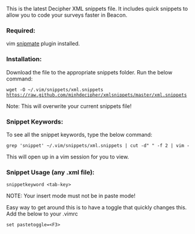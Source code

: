 <p>This is the latest Decipher XML snippets file.  It includes quick snippets to allow you to code your surveys faster in Beacon.</p>

<h3>Required:</h3>
<p>vim <a href="https://github.com/msanders/snipmate.vim" target="_blank">snipmate</a> plugin installed.</p>

<h3>Installation:</h3>
<p>Download the file to the appropriate snippets folder.  Run the below command:</p>

<code>wget -O ~/.vim/snippets/xml.snippets https://raw.github.com/minhdecipher/xmlsnippets/master/xml.snippets</code>
<p>Note: This will overwrite your current snippets file!</p>

<h3>Snippet Keywords:</h3>
<p>To see all the snippet keywords, type the below command:</p>
<code>grep 'snippet' ~/.vim/snippets/xml.snippets | cut -d" " -f 2 | vim -</code>
<p>This will open up in a vim session for you to view.</p>

<h3>Snippet Usage (any .xml file):</h3>
<code>snippetkeyword &lt;tab-key&gt;</code>
<p>NOTE: Your insert mode must not be in paste mode!</p>
<p>Easy way to get around this is to have a toggle that quickly changes this.  Add the below to your .vimrc</p>
<code>set pastetoggle=&lt;F3&gt;</code>
